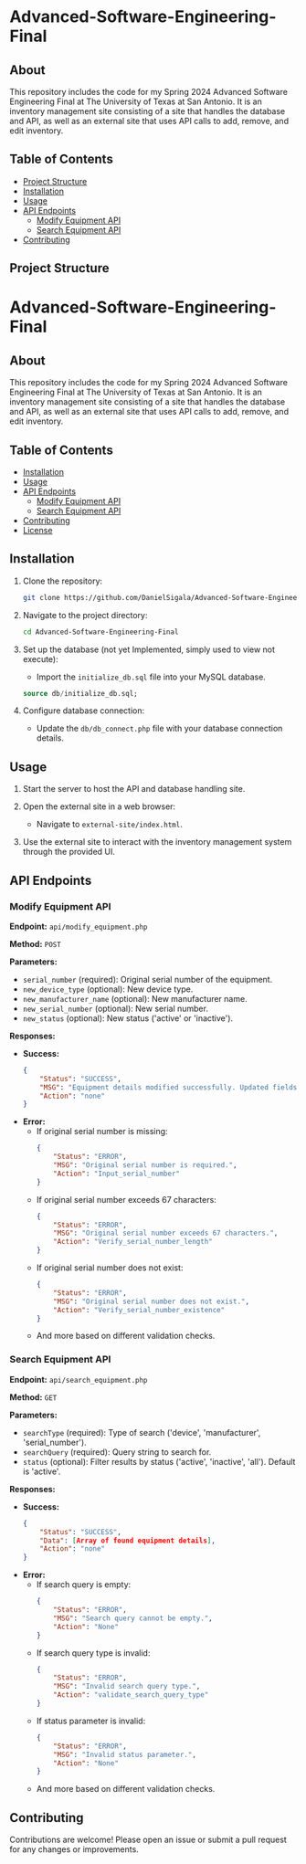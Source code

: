 # Advanced-Software-Engineering-Final

## About

This repository includes the code for my Spring 2024 Advanced Software Engineering Final at The University of Texas at San Antonio. It is an inventory management site consisting of a site that handles the database and API, as well as an external site that uses API calls to add, remove, and edit inventory.

## Table of Contents

- [Project Structure](#project-structure)
- [Installation](#installation)
- [Usage](#usage)
- [API Endpoints](#api-endpoints)
  - [Modify Equipment API](#modify-equipment-api)
  - [Search Equipment API](#search-equipment-api)
- [Contributing](#contributing)

## Project Structure


# Advanced-Software-Engineering-Final

## About

This repository includes the code for my Spring 2024 Advanced Software Engineering Final at The University of Texas at San Antonio. It is an inventory management site consisting of a site that handles the database and API, as well as an external site that uses API calls to add, remove, and edit inventory.

## Table of Contents

- [Installation](#installation)
- [Usage](#usage)
- [API Endpoints](#api-endpoints)
  - [Modify Equipment API](#modify-equipment-api)
  - [Search Equipment API](#search-equipment-api)
- [Contributing](#contributing)
- [License](#license)


## Installation

1. Clone the repository:

    ```bash
    git clone https://github.com/DanielSigala/Advanced-Software-Engineering-Final.git
    ```

2. Navigate to the project directory:

    ```bash
    cd Advanced-Software-Engineering-Final
    ```

3. Set up the database (not yet Implemented, simply used to view not execute):

    - Import the `initialize_db.sql` file into your MySQL database.

    ```sql
    source db/initialize_db.sql;
    ```

4. Configure database connection:

    - Update the `db/db_connect.php` file with your database connection details.

## Usage

1. Start the server to host the API and database handling site.

2. Open the external site in a web browser:

    - Navigate to `external-site/index.html`.

3. Use the external site to interact with the inventory management system through the provided UI.

## API Endpoints

### Modify Equipment API

**Endpoint:** `api/modify_equipment.php`

**Method:** `POST`

**Parameters:**
- `serial_number` (required): Original serial number of the equipment.
- `new_device_type` (optional): New device type.
- `new_manufacturer_name` (optional): New manufacturer name.
- `new_serial_number` (optional): New serial number.
- `new_status` (optional): New status ('active' or 'inactive').

**Responses:**
- **Success:** 
    ```json
    {
        "Status": "SUCCESS",
        "MSG": "Equipment details modified successfully. Updated fields: [fields].",
        "Action": "none"
    }
    ```
- **Error:** 
    - If original serial number is missing:
        ```json
        {
            "Status": "ERROR",
            "MSG": "Original serial number is required.",
            "Action": "Input_serial_number"
        }
        ```
    - If original serial number exceeds 67 characters:
        ```json
        {
            "Status": "ERROR",
            "MSG": "Original serial number exceeds 67 characters.",
            "Action": "Verify_serial_number_length"
        }
        ```
    - If original serial number does not exist:
        ```json
        {
            "Status": "ERROR",
            "MSG": "Original serial number does not exist.",
            "Action": "Verify_serial_number_existence"
        }
        ```
    - And more based on different validation checks.

### Search Equipment API

**Endpoint:** `api/search_equipment.php`

**Method:** `GET`

**Parameters:**
- `searchType` (required): Type of search ('device', 'manufacturer', 'serial_number').
- `searchQuery` (required): Query string to search for.
- `status` (optional): Filter results by status ('active', 'inactive', 'all'). Default is 'active'.

**Responses:**
- **Success:** 
    ```json
    {
        "Status": "SUCCESS",
        "Data": [Array of found equipment details],
        "Action": "none"
    }
    ```
- **Error:** 
    - If search query is empty:
        ```json
        {
            "Status": "ERROR",
            "MSG": "Search query cannot be empty.",
            "Action": "None"
        }
        ```
    - If search query type is invalid:
        ```json
        {
            "Status": "ERROR",
            "MSG": "Invalid search query type.",
            "Action": "validate_search_query_type"
        }
        ```
    - If status parameter is invalid:
        ```json
        {
            "Status": "ERROR",
            "MSG": "Invalid status parameter.",
            "Action": "None"
        }
        ```
    - And more based on different validation checks.

## Contributing

Contributions are welcome! Please open an issue or submit a pull request for any changes or improvements.


